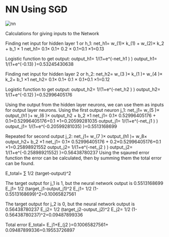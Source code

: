 # NN Using SGD
![nn](http://i.imgur.com/gGryoGu.png)

Calculations for giving inputs to the Network

Finding net input for hidden layer 1 or h_1:
net_h1= w_(1)× k_(1) + w_(2)× k_2 + b_1 × 1 
net_h1= 0.1× 0.1+ 0.2 × 0.1+0.1 ×1=0.13

Logistic function to get output:
output_h1=  1/(1+e^(-net_h1 ) )
output_h1=  1/(1+e^(-0.13) )=0.53245430638 

Finding net input for hidden layer 2 or h_2:
net_h2= w_(3 )× k_(1 )+ w_(4 )× k_2+ b_1  ×1 
net_h2= 0.1× 0.1+ 0.1 × 0.1+0.1 ×1=0.12

Logistic function to get output:
output_h2=  1/(1+e^(-net_h2 ) )
output_h2=  1/(1+e^(-0.12) )=0.52996405176 

Using the output from the hidden layer neurons, we can use them as inputs for output layer neurons.
Using the first output neuron j_1:
net_j1= w_(5 )× output_(h1 )+ w_(6 )× output_h2 + b_2  ×1
net_j1= 0.1× 0.52996405176 + 0.1×0.52996405176+0.1 ×1=0.20599281035 
output_j1=  1/(1+e^(-net_j1 ) )
output_j1=  1/(1+e^(-0.20599281035) )=0.5513168699 

Repeated for second output j_2:
net_j1= w_(7 )× output_(h1 )+ w_8× output_h2+ b_2  ×1
net_j1= 0.1× 0.52996405176 + 0.2×0.52996405176+0.1 ×1=0.25898921552
output_j2=  1/(1+e^(-net_j2 ) )
output_j2=  1/(1+e^(-0.25898921552) )=0.56438780237
Using the sqaured error function the error can be calculated, then by summing them the total error can be found.

E_total= ∑ 1/2 (target-output)^2

The target output for j_1 is 1, but the neural network output is 0.5513168699 
E_j1=  1/2 (target_j1-output_j1)^2
E_j1=  1/2 (1-0.5513168699)^2=0.10065827561 

The target output for j_2 is 0, but the neural network output is 0.56438780237 
E_j2=  1/2 (target_j2-output_j2)^2
E_j2=  1/2 (1-0.56438780237)^2=0.09487899336 

Total error
E_total= E_j1+E_(j2 )=0.10065827561+  0.09487899336=0.19553726897 
